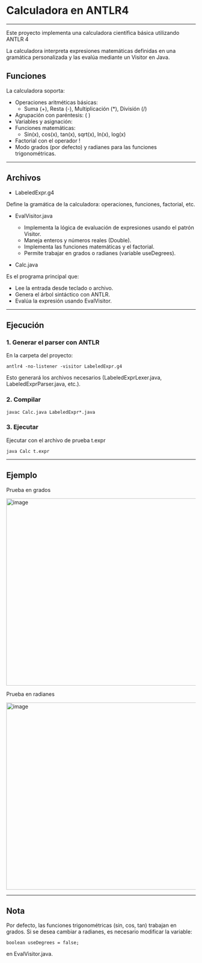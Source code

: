 # Calculadora en ANTLR4

---

Este proyecto implementa una calculadora científica básica utilizando ANTLR 4

La calculadora interpreta expresiones matemáticas definidas en una gramática personalizada y las evalúa mediante un Visitor en Java.

## Funciones

La calculadora soporta:

- Operaciones aritméticas básicas:
    - Suma (+), Resta (-), Multiplicación (*), División (/)
- Agrupación con paréntesis: ( )
- Variables y asignación:
- Funciones matemáticas:
    - Sin(x), cos(x), tan(x), sqrt(x), ln(x), log(x)
- Factorial con el operador !
- Modo grados (por defecto) y radianes para las funciones trigonométricas.

---

## Archivos

- LabeledExpr.g4

Define la gramática de la calculadora: operaciones, funciones, factorial, etc.

- EvalVisitor.java

  - Implementa la lógica de evaluación de expresiones usando el patrón Visitor.
  - Maneja enteros y números reales (Double).
  - Implementa las funciones matemáticas y el factorial.
  - Permite trabajar en grados o radianes (variable useDegrees).

- Calc.java

Es el programa principal que:

  - Lee la entrada desde teclado o archivo.
  - Genera el árbol sintáctico con ANTLR.
  - Evalúa la expresión usando EvalVisitor.

---

## Ejecución

### 1. Generar el parser con ANTLR

En la carpeta del proyecto:

```
antlr4 -no-listener -visitor LabeledExpr.g4
```

Esto generará los archivos necesarios (LabeledExprLexer.java, LabeledExprParser.java, etc.).

### 2. Compilar

```
javac Calc.java LabeledExpr*.java
```

### 3. Ejecutar

Ejecutar con el archivo de prueba t.expr

```
java Calc t.expr
```

---

## Ejemplo

Prueba en grados

<img width="738" height="498" alt="image" src="https://github.com/user-attachments/assets/13edb775-ee90-44f7-8f1f-de2cbf5466e2" />

Prueba en radianes

<img width="738" height="498" alt="image" src="https://github.com/user-attachments/assets/1eb8bb08-5ae6-4faf-a1bb-bcfe9e37bc21" />

---

## Nota

Por defecto, las funciones trigonométricas (sin, cos, tan) trabajan en grados. Si se desea cambiar a radianes, es necesario modificar la variable:

```
boolean useDegrees = false;
```

en EvalVisitor.java.
